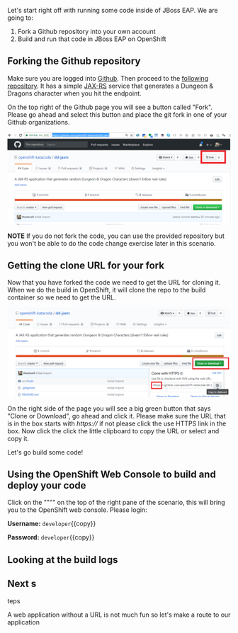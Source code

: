 Let's start right off with running some code inside of JBoss EAP. We are going to:

1. Fork a Github repository into your own account
2. Build and run that code in JBoss EAP on OpenShift

## Forking the Github repository

Make sure you are logged into [Github](https://github.com). Then proceed to the [following repository](https://github.com/openshift-katacoda/dd-jaxrs). 
It has a simple [JAX-RS](https://en.wikipedia.org/wiki/Java_API_for_RESTful_Web_Services) service that generates a Dungeon & Dragons 
character when you hit the endpoint. 

On the top right of the Github page you will see a button called "Fork". Please go ahead and select this button and place the 
git fork in one of your Github organizations. 

![github fork](../../assets/intro-openshift/rhoar-eap/1-fork.png)

__NOTE__ If you do not fork the code, you can use the provided repository but you won't be able to do the code change exercise later in this scenario. 

## Getting the clone URL for your fork

Now that you have forked the code we need to get the URL for cloning it. When we do the build in OpenShift, it will clone the repo to the build container
so we need to get the URL. 

![github clone](../../assets/intro-openshift/rhoar-eap/1-clone.png)

On the right side of the page you will see a big green button that says "Clone or Download", go ahead and click it. Please make sure the URL that is in the 
box starts with _https://_ if not please click the use HTTPS link in the box. Now click the click the little clipboard to copy the URL or select and copy it. 

Let's go build some code! 


## Using the OpenShift Web Console to build and deploy your code

Click on the """" on the top of the right pane of the scenario, this will bring you to the OpenShift web console. 
Please login:

**Username:** ``developer``{{copy}}

**Password:** ``developer``{{copy}}


## Looking at the build logs


## Next s
teps

A web application without a URL is not much fun so let's make a route to our application